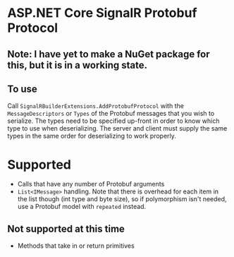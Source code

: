 # ASP.NET Core SignalR Protobuf Protocol

## Note: I have yet to make a NuGet package for this, but it is in a working state.

## To use
Call `SignalRBuilderExtensions.AddProtobufProtocol` with the `MessageDescriptors` or `Types` of the Protobuf messages that you wish to serialize. The types need to be specified up-front in order to know which type to use when deserializing. The server and client must supply the same types in the same order for deserializing to work properly.

# Supported
- Calls that have any number of Protobuf arguments
- `List<IMessage>` handling. Note that there is overhead for each item in the list though (int type and byte size), so if polymorphism isn't needed, use a Protobuf model with `repeated` instead.

## Not supported at this time
- Methods that take in or return primitives
